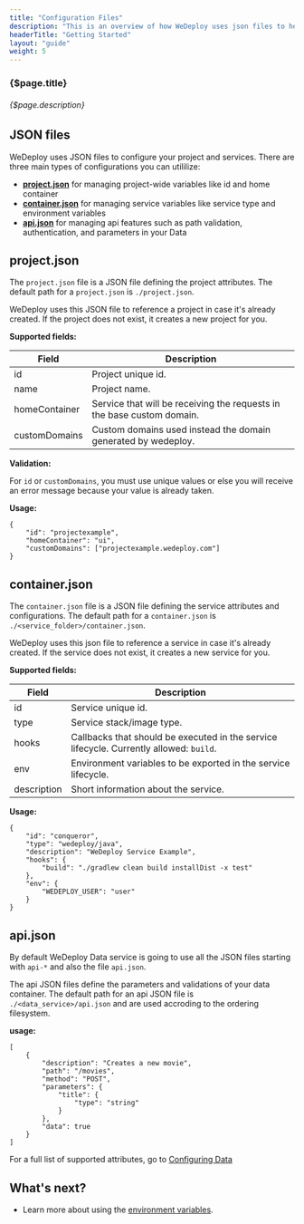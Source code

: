 ```yaml
---
title: "Configuration Files"
description: "This is an overview of how WeDeploy uses json files to help you to configure your project."
headerTitle: "Getting Started"
layout: "guide"
weight: 5
---
```


### {$page.title}

###### {$page.description}

<article id="1">

## JSON files

WeDeploy uses JSON files to configure your project and services. There are three main types of configurations you can utililize:

* [**project.json**](#2) for managing project-wide variables like id and home container
* [**container.json**](#3) for managing service variables like service type and environment variables 
* [**api.json**](#4) for managing api features such as path validation, authentication, and parameters in your Data 

</article>

<article id="2">

## project.json

The `project.json` file is a JSON file defining the project attributes. The default path for a `project.json` is `./project.json`.

WeDeploy uses this JSON file to reference a project in case it's already created. If the project does not exist, it creates a new project for you.

**Supported fields:**

| Field | Description |
| ----- | ----------- |
| id | Project unique id. |
| name | Project name. |
| homeContainer | Service that will be receiving the requests in the base custom domain. |
| customDomains | Custom domains used instead the domain generated by wedeploy. |

**Validation:**

For `id` or `customDomains`, you must use unique values or else you will receive an error message because your value is already taken.

**Usage:**

```application/json
{
	"id": "projectexample",
	"homeContainer": "ui",
	"customDomains": ["projectexample.wedeploy.com"]
}
```
</article>

<article id="3">

## container.json

The `container.json` file is a JSON file defining the service attributes and configurations. The default path for a `container.json` is `./<service_folder>/container.json`.

WeDeploy uses this json file to reference a service in case it's already created. If the service does not exist, it creates a new service for you.

**Supported fields:**

| Field | Description |
| ----- | ----------- |
| id    | Service unique id. |
| type  | Service stack/image type. |
| hooks | Callbacks that should be executed in the service lifecycle. Currently allowed: `build`. |
| env | Environment variables to be exported in the service lifecycle. |
| description | Short information about the service. |

**Usage:**

```application/json
{
	"id": "conqueror",
	"type": "wedeploy/java",
	"description": "WeDeploy Service Example",
	"hooks": {
		"build": "./gradlew clean build installDist -x test"
	},
	"env": {
		"WEDEPLOY_USER": "user"
	}
}
```
</article>

<article id="4">
	
## api.json

By default WeDeploy Data service is going to use all the JSON files starting with `api-*` and also the file `api.json`.

The api JSON files define the parameters and validations of your data container. The default path for an api JSON file is `./<data_service>/api.json` and are used accroding to the ordering filesystem.

**usage:**

```application/json
[
    {
        "description": "Creates a new movie",
        "path": "/movies",
        "method": "POST",
        "parameters": {
            "title": {
                "type": "string"
            }
        },
        "data": true
    }
]
```

For a full list of supported attributes, go to [Configuring Data](/docs/data/configuring-data.html)
	
</article>

## What's next?

* Learn more about using the [environment variables](/docs/getting-started/environment-variables.html).
